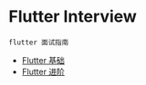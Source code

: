 # Flutter Interview
    flutter 面试指南

* [Flutter 基础](FlutterBase.md)
* [Flutter 进阶](FlutterAdvanced.md)